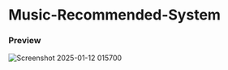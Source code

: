 # Music-Recommended-System
### Preview
![Screenshot 2025-01-12 015700](https://github.com/user-attachments/assets/3795e227-8142-4b15-958d-452427a0ea51)
